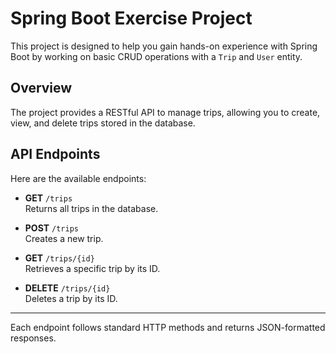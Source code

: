 # Spring Boot Exercise Project

This project is designed to help you gain hands-on experience with Spring Boot by working on basic CRUD operations with a `Trip` and `User` entity.

## Overview
The project provides a RESTful API to manage trips, allowing you to create, view, and delete trips stored in the database.

## API Endpoints

Here are the available endpoints:

- **GET** `/trips`  
  Returns all trips in the database.

- **POST** `/trips`  
  Creates a new trip.

- **GET** `/trips/{id}`  
  Retrieves a specific trip by its ID.

- **DELETE** `/trips/{id}`  
  Deletes a trip by its ID.

---

Each endpoint follows standard HTTP methods and returns JSON-formatted responses.
